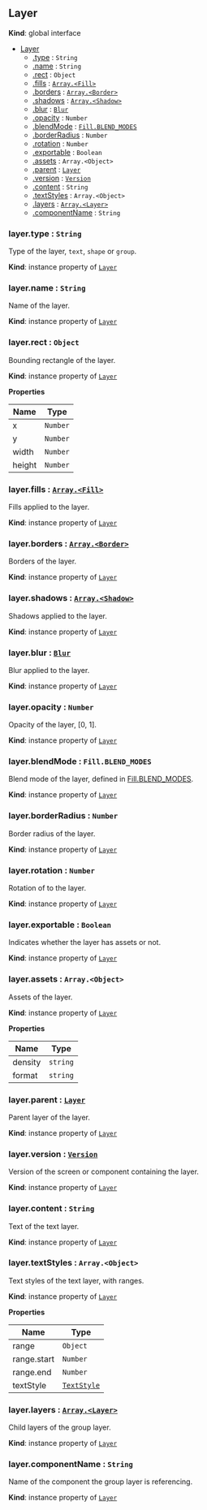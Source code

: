 ## Layer
**Kind**: global interface

<a name="Layer"></a>
* [Layer](#Layer)
    * [.type](#Layer+type) : <code>String</code>
    * [.name](#Layer+name) : <code>String</code>
    * [.rect](#Layer+rect) : <code>Object</code>
    * [.fills](#Layer+fills) : [<code>Array.&lt;Fill&gt;</code>](fill.md)
    * [.borders](#Layer+borders) : [<code>Array.&lt;Border&gt;</code>](border.md)
    * [.shadows](#Layer+shadows) : [<code>Array.&lt;Shadow&gt;</code>](shadow.md)
    * [.blur](#Layer+blur) : [<code>Blur</code>](blur.md)
    * [.opacity](#Layer+opacity) : <code>Number</code>
    * [.blendMode](#Layer+blendMode) : [<code>Fill.BLEND_MODES</code>](fill.md)
    * [.borderRadius](#Layer+borderRadius) : <code>Number</code>
    * [.rotation](#Layer+rotation) : <code>Number</code>
    * [.exportable](#Layer+exportable) : <code>Boolean</code>
    * [.assets](#Layer+assets) : <code>Array.&lt;Object&gt;</code>
    * [.parent](#Layer+parent) : [<code>Layer</code>](#Layer)
    * [.version](#Layer+version) : [<code>Version</code>](version.md)
    * [.content](#Layer+content) : <code>String</code>
    * [.textStyles](#Layer+textStyles) : <code>Array.&lt;Object&gt;</code>
    * [.layers](#Layer+layers) : [<code>Array.&lt;Layer&gt;</code>](layer.md)
    * [.componentName](#Layer+componentName) : <code>String</code>

<a name="Layer+type"></a>
### layer.type : <code>String</code>
Type of the layer, `text`, `shape` or `group`.

**Kind**: instance property of [<code>Layer</code>](#Layer)

<a name="Layer+name"></a>
### layer.name : <code>String</code>
Name of the layer.

**Kind**: instance property of [<code>Layer</code>](#Layer)

<a name="Layer+rect"></a>
### layer.rect : <code>Object</code>
Bounding rectangle of the layer.

**Kind**: instance property of [<code>Layer</code>](#Layer)

**Properties**

| Name | Type |
| --- | --- |
| x | <code>Number</code> |
| y | <code>Number</code> |
| width | <code>Number</code> |
| height | <code>Number</code> |

<a name="Layer+fills"></a>
### layer.fills : [<code>Array.&lt;Fill&gt;</code>](fill.md)
Fills applied to the layer.

**Kind**: instance property of [<code>Layer</code>](#Layer)

<a name="Layer+borders"></a>
### layer.borders : [<code>Array.&lt;Border&gt;</code>](border.md)
Borders of the layer.

**Kind**: instance property of [<code>Layer</code>](#Layer)

<a name="Layer+shadows"></a>
### layer.shadows : [<code>Array.&lt;Shadow&gt;</code>](shadow.md)
Shadows applied to the layer.

**Kind**: instance property of [<code>Layer</code>](#Layer)

<a name="Layer+blur"></a>
### layer.blur : [<code>Blur</code>](blur.md)
Blur applied to the layer.

**Kind**: instance property of [<code>Layer</code>](#Layer)

<a name="Layer+opacity"></a>
### layer.opacity : <code>Number</code>
Opacity of the layer, [0, 1].

**Kind**: instance property of [<code>Layer</code>](#Layer)

<a name="Layer+blendMode"></a>
### layer.blendMode : <code>Fill.BLEND_MODES</code>
Blend mode of the layer, defined in [Fill.BLEND_MODES](fill.md).

**Kind**: instance property of [<code>Layer</code>](#Layer)

<a name="Layer+borderRadius"></a>
### layer.borderRadius : <code>Number</code>
Border radius of the layer.

**Kind**: instance property of [<code>Layer</code>](#Layer)

<a name="Layer+rotation"></a>
### layer.rotation : <code>Number</code>
Rotation of to the layer.

**Kind**: instance property of [<code>Layer</code>](#Layer)

<a name="Layer+exportable"></a>
### layer.exportable : <code>Boolean</code>
Indicates whether the layer has assets or not.

**Kind**: instance property of [<code>Layer</code>](#Layer)

<a name="Layer+assets"></a>
### layer.assets : <code>Array.&lt;Object&gt;</code>
Assets of the layer.

**Kind**: instance property of [<code>Layer</code>](#Layer)

**Properties**

| Name | Type |
| --- | --- |
| density | <code>string</code> |
| format | <code>string</code> |

<a name="Layer+parent"></a>
### layer.parent : [<code>Layer</code>](#Layer)
Parent layer of the layer.

**Kind**: instance property of [<code>Layer</code>](#Layer)

<a name="Layer+version"></a>
### layer.version : [<code>Version</code>](version.md)
Version of the screen or component containing the layer.

**Kind**: instance property of [<code>Layer</code>](#Layer)

<a name="Layer+content"></a>
### layer.content : <code>String</code>
Text of the text layer.

**Kind**: instance property of [<code>Layer</code>](#Layer)

<a name="Layer+textStyles"></a>
### layer.textStyles : <code>Array.&lt;Object&gt;</code>
Text styles of the text layer, with ranges.

**Kind**: instance property of [<code>Layer</code>](#Layer)

**Properties**

| Name | Type |
| --- | --- |
| range | <code>Object</code> |
| range.start | <code>Number</code> |
| range.end | <code>Number</code> |
| textStyle | [<code>TextStyle</code>](textStyle.md) |

<a name="Layer+layers"></a>
### layer.layers : [<code>Array.&lt;Layer&gt;</code>](layer.md)
Child layers of the group layer.

**Kind**: instance property of [<code>Layer</code>](#Layer)

<a name="Layer+componentName"></a>
### layer.componentName : <code>String</code>
Name of the component the group layer is referencing.

**Kind**: instance property of [<code>Layer</code>](#Layer)
